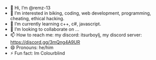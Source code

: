 - 👋 Hi, I’m @remz-13
- 👀 I’m interested in biking, coding, web development, programming, cheating, ethical hacking.
- 🌱 I’m currently learning c++, c#, javascript.
- 💞️ I’m looking to collaborate on ...
- 📫 How to reach me: my discord: itsurboylj, my discord server: https://discord.gg/3mQng4A9UR
- 😄 Pronouns: he/him
- ⚡ Fun fact: Im Colourblind

<!---
remz-13/remz-13 is a ✨ special ✨ repository because its `README.md` (this file) appears on your GitHub profile.
You can click the Preview link to take a look at your changes.
--->

